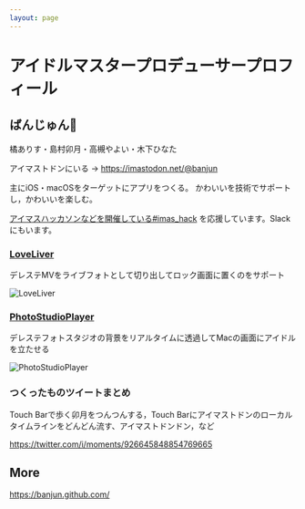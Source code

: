 ```yaml
---
layout: page
---
```


# アイドルマスタープロデューサープロフィール
## ばんじゅん🍓

橘ありす・島村卯月・高槻やよい・木下ひなた

アイマストドンにいる → <https://imastodon.net/@banjun>

主にiOS・macOSをターゲットにアプリをつくる。
かわいいを技術でサポートし，かわいいを楽しむ。

[アイマスハッカソンなどを開催している#imas_hack](https://imas.connpass.com) を応援しています。Slackにもいます。

### [LoveLiver](https://github.com/mzp/LoveLiver)

デレステMVをライブフォトとして切り出してロック画面に置くのをサポート

![LoveLiver](https://raw.githubusercontent.com/mzp/LoveLiver/m%40ster/LoveLiver-osx/Assets.xcassets/AppIcon.appiconset/icon128.png)

### [PhotoStudioPlayer](https://github.com/banjun/PhotoStudioPlayer)

デレステフォトスタジオの背景をリアルタイムに透過してMacの画面にアイドルを立たせる

![PhotoStudioPlayer](https://raw.githubusercontent.com/banjun/PhotoStudioPlayer/m%40ster/PhotoStudioPlayer/Assets.xcassets/AppIcon.appiconset/PhotoStudioPlayer%20Icon128.png)

### つくったものツイートまとめ

Touch Barで歩く卯月をつんつんする，Touch Barにアイマストドンのローカルタイムラインをどんどん流す、アイマストドンドン，など

<https://twitter.com/i/moments/926645848854769665>

## More

<https://banjun.github.com/>

